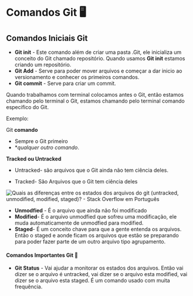 # Comandos Git :desktop_computer:





## Comandos Iniciais Git



- **Git init** - Este comando além de criar uma pasta .Git, ele inicializa um conceito do Git chamado repositório. Quando usamos **Git init** estamos criando um repositório.
- **Git Add** - Serve para poder mover arquivos e começar a dar inicio ao versionamento e conhecer os primeiros comandos.
- **Git commit** - Serve para criar um commit.

Quando trabalhamos com terminal colocamos antes o Git, então estamos chamando pelo terminal o Git, estamos chamando pelo terminal comando especifico do Git.

Exemplo:

Git **comando**

- Sempre o Git primeiro
- **qualquer outro comando*.



**Tracked ou Untracked** 

- Untracked-  são arquivos que o Git ainda não tem ciência deles.

- Tracked- São Arquivos que o Git tem ciência deles



![Quais as diferenças entre os estados dos arquivos do git (untracked,  unmodified, modified, staged)? - Stack Overflow em Português](https://i.stack.imgur.com/QaeAZ.png)



- **Unmodfied** - É o arquivo que ainda não foi modificado
- **Modified**- É o arquivo unmodfied que sofreu uma modificação, ele muda automaticamente de unmodfied para modified.
- **Staged**- É um conceito chave para que a gente entenda os arquivos. Então o staged e aonde ficam os arquivos que estão se preparando para poder fazer parte de um outro arquivo tipo agrupamento.



#### Comandos Importantes Git :small_orange_diamond:

- **Git Status** - Vai ajudar a monitorar os estados dos arquivos. Então vai dizer se o arquivo é untracked, vai dizer se o arquivo esta modified, vai dizer se o arquivo esta staged. É um comando usado com muita frequência.